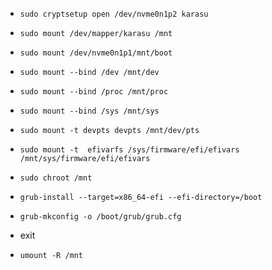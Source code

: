 + `sudo cryptsetup open /dev/nvme0n1p2 karasu`

+ `sudo mount /dev/mapper/karasu /mnt`

+ `sudo mount /dev/nvme0n1p1/mnt/boot`

+ `sudo mount --bind /dev /mnt/dev`

+ `sudo mount --bind /proc /mnt/proc`

+ `sudo mount --bind /sys /mnt/sys`

+ `sudo mount -t devpts devpts /mnt/dev/pts`

+ `sudo mount -t  efivarfs /sys/firmware/efi/efivars /mnt/sys/firmware/efi/efivars`

+ `sudo chroot /mnt`

+ `grub-install --target=x86_64-efi --efi-directory=/boot`

+ `grub-mkconfig -o /boot/grub/grub.cfg`

 + exit

+ `umount -R /mnt`
